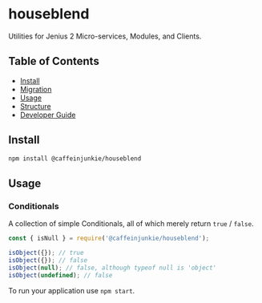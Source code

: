 # houseblend
Utilities for Jenius 2 Micro-services, Modules, and Clients.

## Table of Contents

- [Install](#install)
- [Migration](#migration)
- [Usage](#usage)
- [Structure](#structure)
- [Developer Guide](#developer-guide)

## Install

```bash
npm install @caffeinjunkie/houseblend
```

## Usage

### Conditionals

A collection of simple Conditionals, all of which merely return `true` / `false`.

```javascript
const { isNull } = require('@caffeinjunkie/houseblend');

isObject({}); // true
isObject({}); // false
isObject(null); // false, although typeof null is 'object'
isObject(undefined); // false

```

To run your application use `npm start`.